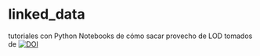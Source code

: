 # linked_data
 tutoriales con Python Notebooks de cómo sacar provecho de LOD tomados de [![DOI](https://zenodo.org/badge/254954138.svg)](https://zenodo.org/badge/latestdoi/254954138)

